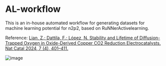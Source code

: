 # AL-workflow

This is an in-house automated workflow for generating datasets for machine learning potential for n2p2, based on RuNNerActivelearning.

Reference: [Lian, Z.; Dattila, F.; López, N. Stability and Lifetime of Diffusion-Trapped Oxygen in Oxide-Derived Copper CO2 Reduction Electrocatalysts. Nat Catal 2024, 7 (4), 401–411.](https://doi.org/10.1038/s41929-024-01132-5)

![image](https://github.com/user-attachments/assets/b99234e2-3022-4ac8-b250-be36e8f99afd)
